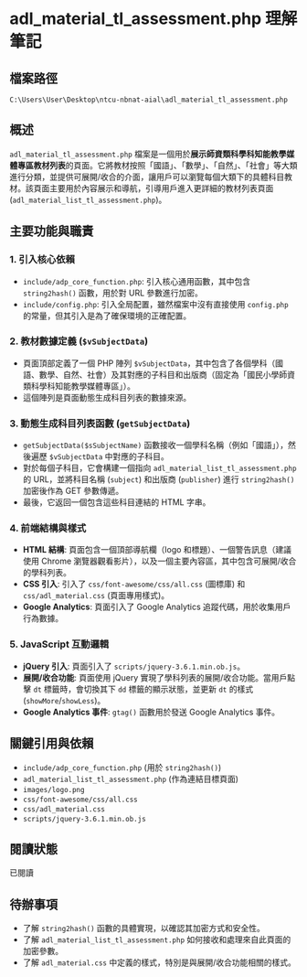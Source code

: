 # adl_material_tl_assessment.php 理解筆記

## 檔案路徑
`C:\Users\User\Desktop\ntcu-nbnat-aial\adl_material_tl_assessment.php`

## 概述
`adl_material_tl_assessment.php` 檔案是一個用於**展示師資類科學科知能教學媒體專區教材列表**的頁面。它將教材按照「國語」、「數學」、「自然」、「社會」等大類進行分類，並提供可展開/收合的介面，讓用戶可以瀏覽每個大類下的具體科目教材。該頁面主要用於內容展示和導航，引導用戶進入更詳細的教材列表頁面 (`adl_material_list_tl_assessment.php`)。

## 主要功能與職責

### 1. 引入核心依賴
- `include/adp_core_function.php`: 引入核心通用函數，其中包含 `string2hash()` 函數，用於對 URL 參數進行加密。
- `include/config.php`: 引入全局配置，雖然檔案中沒有直接使用 `config.php` 的常量，但其引入是為了確保環境的正確配置。

### 2. 教材數據定義 (`$vSubjectData`)
- 頁面頂部定義了一個 PHP 陣列 `$vSubjectData`，其中包含了各個學科（國語、數學、自然、社會）及其對應的子科目和出版商（固定為「國民小學師資類科學科知能教學媒體專區」）。
- 這個陣列是頁面動態生成科目列表的數據來源。

### 3. 動態生成科目列表函數 (`getSubjectData`)
- `getSubjectData($sSubjectName)` 函數接收一個學科名稱（例如「國語」），然後遍歷 `$vSubjectData` 中對應的子科目。
- 對於每個子科目，它會構建一個指向 `adl_material_list_tl_assessment.php` 的 URL，並將科目名稱 (`subject`) 和出版商 (`publisher`) 進行 `string2hash()` 加密後作為 GET 參數傳遞。
- 最後，它返回一個包含這些科目連結的 HTML 字串。

### 4. 前端結構與樣式
- **HTML 結構**: 頁面包含一個頂部導航欄（logo 和標題）、一個警告訊息（建議使用 Chrome 瀏覽器觀看影片），以及一個主要內容區，其中包含可展開/收合的學科列表。
- **CSS 引入**: 引入了 `css/font-awesome/css/all.css` (圖標庫) 和 `css/adl_material.css` (頁面專用樣式)。
- **Google Analytics**: 頁面引入了 Google Analytics 追蹤代碼，用於收集用戶行為數據。

### 5. JavaScript 互動邏輯
- **jQuery 引入**: 頁面引入了 `scripts/jquery-3.6.1.min.ob.js`。
- **展開/收合功能**: 頁面使用 jQuery 實現了學科列表的展開/收合功能。當用戶點擊 `dt` 標籤時，會切換其下 `dd` 標籤的顯示狀態，並更新 `dt` 的樣式 (`showMore`/`showLess`)。
- **Google Analytics 事件**: `gtag()` 函數用於發送 Google Analytics 事件。

## 關鍵引用與依賴
- `include/adp_core_function.php` (用於 `string2hash()`)
- `adl_material_list_tl_assessment.php` (作為連結目標頁面)
- `images/logo.png`
- `css/font-awesome/css/all.css`
- `css/adl_material.css`
- `scripts/jquery-3.6.1.min.ob.js`

## 閱讀狀態
已閱讀

## 待辦事項
- 了解 `string2hash()` 函數的具體實現，以確認其加密方式和安全性。
- 了解 `adl_material_list_tl_assessment.php` 如何接收和處理來自此頁面的加密參數。
- 了解 `adl_material.css` 中定義的樣式，特別是與展開/收合功能相關的樣式。
